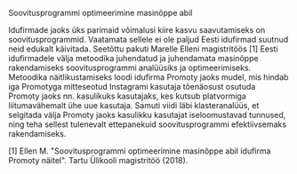 Soovitusprogrammi optimeerimine masinõppe abil

Idufirmade jaoks üks parimaid võimalusi kiire kasvu saavutamiseks on soovitusprogrammid. Vaatamata sellele ei ole paljud Eesti idufirmad suutnud neid edukalt käivitada. Seetõttu pakuti Marelle Elleni magistritöös [1] Eesti idufirmadele välja metoodika juhendatud ja juhendamata masinõppe rakendamiseks soovitusprogrammi analüüsiks ja optimeerimiseks. Metoodika näitlikustamiseks loodi idufirma Promoty jaoks mudel, mis hindab iga Promotyga mitteseotud Instagrami kasutaja tõenäosust osutuda Promoty jaoks nn. kasulikuks kasutajaks, kes kutsub platvormiga liitumavähemalt ühe uue kasutaja. Samuti viidi läbi klasteranalüüs, et selgitada välja Promoty jaoks kasulikku kasutajat iseloomustavad tunnused, ning teha sellest tulenevalt ettepanekuid soovitusprogrammi efektiivsemaks rakendamiseks.

[1] Ellen M. "Soovitusprogrammi optimeerimine masinõppe abil idufirma Promoty näitel". Tartu Ülikooli magistritöö (2018).
